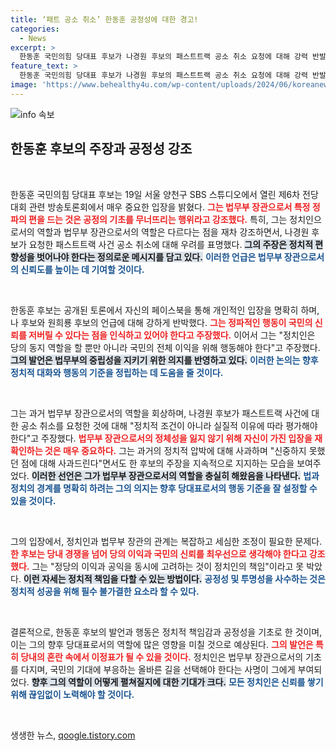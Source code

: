 ```yaml
---
title: ‘패트 공소 취소’ 한동훈 공정성에 대한 경고!
categories:
  - News
excerpt: >
  한동훈 국민의힘 당대표 후보가 나경원 후보의 패스트트랙 공소 취소 요청에 대해 강력 반발하며 정치인과 법무부 장관의 입장 차이를 강조했다. 여당 내 갈등과 비판 속에서도 그는 당원들을 지지할 것임을 약속하며 한층 더 날카로운 입장을 보였다.
feature_text: >
  한동훈 국민의힘 당대표 후보가 나경원 후보의 패스트트랙 공소 취소 요청에 대해 강력 반발하며 정치인과 법무부 장관의 입장 차이를 강조했다. 여당 내 갈등과 비판 속에서도 그는 당원들을 지지할 것임을 약속하며 한층 더 날카로운 입장을 보였다.
image: 'https://www.behealthy4u.com/wp-content/uploads/2024/06/koreanews.jpg'
---
```


<p><img src="https://www.behealthy4u.com/wp-content/uploads/2024/06/koreanews.jpg" alt="info 속보" /></p>

<h2 data-ke-size="size26">한동훈 후보의 주장과 공정성 강조</h2>

<p data-ke-size="size16">&nbsp;</p>

<p>한동훈 국민의힘 당대표 후보는 19일 서울 양천구 SBS 스튜디오에서 열린 제6차 전당대회 관련 방송토론회에서 매우 중요한 입장을 밝혔다. <b><span style="color: #ee2323;">그는 법무부 장관으로서 특정 정파의 편을 드는 것은 공정의 기초를 무너뜨리는 행위라고 강조했다.</span></b> 특히, 그는 정치인으로서의 역할과 법무부 장관으로서의 역할은 다르다는 점을 재차 강조하면서, 나경원 후보가 요청한 패스트트랙 사건 공소 취소에 대해 우려를 표명했다. <b><span style="background-color: #21538527;">그의 주장은 정치적 편향성을 벗어나야 한다는 정의로운 메시지를 담고 있다.</span></b> <b><span style="color: #1a5490;">이러한 언급은 법무부 장관으로서의 신뢰도를 높이는 데 기여할 것이다.</span></b> </p>

<p data-ke-size="size16">&nbsp;</p>

<p>한동훈 후보는 공개된 토론에서 자신의 페이스북을 통해 개인적인 입장을 명확히 하며, 나 후보와 원희룡 후보의 언급에 대해 강하게 반박했다. <b><span style="color: #ee2323;">그는 정파적인 행동이 국민의 신뢰를 저버릴 수 있다는 점을 인식하고 있어야 한다고 주장했다.</span></b> 이어서 그는 "정치인은 당의 동지 역할을 할 뿐만 아니라 국민의 전체 이익을 위해 행동해야 한다"고 주장했다. <b><span style="background-color: #21538527;">그의 발언은 법무부의 중립성을 지키기 위한 의지를 반영하고 있다.</span></b> <b><span style="color: #1a5490;">이러한 논의는 향후 정치적 대화와 행동의 기준을 정립하는 데 도움을 줄 것이다.</span></b> </p>

<p data-ke-size="size16">&nbsp;</p>

<p>그는 과거 법무부 장관으로서의 역할을 회상하며, 나경원 후보가 패스트트랙 사건에 대한 공소 취소를 요청한 것에 대해 "정치적 조건이 아니라 실질적 이유에 따라 평가해야 한다"고 주장했다. <b><span style="color: #ee2323;">법무부 장관으로서의 정체성을 잃지 않기 위해 자신이 가진 입장을 재확인하는 것은 매우 중요하다.</span></b> 그는 과거의 정치적 압박에 대해 사과하며 "신중하지 못했던 점에 대해 사과드린다"면서도 한 후보의 주장을 지속적으로 지지하는 모습을 보여주었다. <b><span style="background-color: #21538527;">이러한 선언은 그가 법무부 장관으로서의 역할을 충실히 해왔음을 나타낸다.</span></b> <b><span style="color: #1a5490;">법과 정치의 경계를 명확히 하려는 그의 의지는 향후 당대표로서의 행동 기준을 잘 설정할 수 있을 것이다.</span></b></p>

<p data-ke-size="size16">&nbsp;</p>

<p>그의 입장에서, 정치인과 법무부 장관의 관계는 복잡하고 세심한 조정이 필요한 문제다. <b><span style="color: #ee2323;">한 후보는 당내 경쟁을 넘어 당의 이익과 국민의 신뢰를 최우선으로 생각해야 한다고 강조했다.</span></b> 그는 "정당의 이익과 공익을 동시에 고려하는 것이 정치인의 책임"이라고 못 박았다. <b><span style="background-color: #21538527;">이런 자세는 정치적 책임을 다할 수 있는 방법이다.</span></b> <b><span style="color: #1a5490;">공정성 및 투명성을 사수하는 것은 정치적 성공을 위해 필수 불가결한 요소라 할 수 있다.</span></b></p>

<p data-ke-size="size16">&nbsp;</p>

<p>결론적으로, 한동훈 후보의 발언과 행동은 정치적 책임감과 공정성을 기초로 한 것이며, 이는 그의 향후 당대표로서의 역할에 많은 영향을 미칠 것으로 예상된다. <b><span style="color: #ee2323;">그의 발언은 특히 당내의 혼란 속에서 이정표가 될 수 있을 것이다.</span></b> 정치인은 법무부 장관으로서의 기초를 다지며, 국민의 기대에 부응하는 올바른 길을 선택해야 한다는 사명이 그에게 부여되었다. <b><span style="background-color: #21538527;">향후 그의 역할이 어떻게 펼쳐질지에 대한 기대가 크다.</span></b> <b><span style="color: #1a5490;">모든 정치인은 신뢰를 쌓기 위해 끊임없이 노력해야 할 것이다.</span></b></p>

<p data-ke-size="size16">&nbsp;</p>
생생한 뉴스, <a href="https://qoogle.tistory.com" rel="dofollow">qoogle.tistory.com</a>


